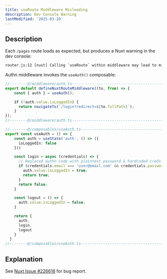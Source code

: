 ```yaml
---
title: useRoute Middleware Misleading
description: Dev Console Warning
lastModified: '2025-03-20'
---
```


## Description

Each `/pages` route loads as expected, but produces a Nuxt warning in the dev console:

```txt
router.js:12 [nuxt] Calling `useRoute` within middleware may lead to misleading results. Instead, use the (to, from) arguments passed to the middleware to access the new and old routes.
```

Authn middleware invokes the `useAuth()` composable:

```ts
//--------@/middleware/auth.ts------------------------------------------------->
export default defineNuxtRouteMiddleware((to, from) => {
    const { auth } = useAuth();

    if (!auth.value.isLoggedIn) {
      return navigateTo(`/login?redirect=${to.fullPath}`);
    }
});
//--------@/middleware/auth.ts------------------------------------------------->
```

```ts
//--------@/composables/useAuth.ts--------------------------------------------->
export const useAuth = () => {
    const auth = useState('auth', () => ({
      isLoggedIn: false
    }))

    const login = async (credentials) => {
      // Replaced authn code with plaintext password & hardcoded creds for this reproduction
      if (credentials.email === 'user@email.com' && credentials.password === 'somepassword') {
        auth.value.isLoggedIn = true;
        return true;
      }
      return false;
    }

    const logout = () => {
      auth.value.isLoggedIn = false;
    }

    return {
      auth,
      login,
      logout
    }
  }
//--------@/composables/useAuth.ts--------------------------------------------->
```

## Explanation

See [Nuxt Issue #226616](https://github.com/nuxt/nuxt/issues/26612) for bug report.
